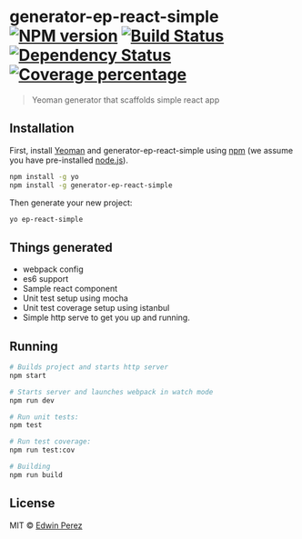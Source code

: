 # generator-ep-react-simple [![NPM version][npm-image]][npm-url] [![Build Status][travis-image]][travis-url] [![Dependency Status][daviddm-image]][daviddm-url] [![Coverage percentage][coveralls-image]][coveralls-url]
> Yeoman generator that scaffolds simple react app

## Installation

First, install [Yeoman](http://yeoman.io) and generator-ep-react-simple using [npm](https://www.npmjs.com/) (we assume you have pre-installed [node.js](https://nodejs.org/)).

```bash
npm install -g yo
npm install -g generator-ep-react-simple
```

Then generate your new project:

```bash
yo ep-react-simple
```

## Things generated

- webpack config
- es6 support
- Sample react component
- Unit test setup using mocha
- Unit test coverage setup using istanbul
- Simple http serve to get you up and running.

## Running

``` bash
# Builds project and starts http server
npm start

# Starts server and launches webpack in watch mode
npm run dev

# Run unit tests:
npm test

# Run test coverage:
npm run test:cov

# Building
npm run build
```

## License

MIT © [Edwin Perez](http://eperez.io)


[npm-image]: https://badge.fury.io/js/generator-ep-react-simple.svg
[npm-url]: https://npmjs.org/package/generator-ep-react-simple
[travis-image]: https://travis-ci.org/trigun539/generator-ep-react-simple.svg?branch=master
[travis-url]: https://travis-ci.org/trigun539/generator-ep-react-simple
[daviddm-image]: https://david-dm.org/trigun539/generator-ep-react-simple.svg?theme=shields.io
[daviddm-url]: https://david-dm.org/trigun539/generator-ep-react-simple
[coveralls-image]: https://coveralls.io/repos/trigun539/generator-ep-react-simple/badge.svg
[coveralls-url]: https://coveralls.io/r/trigun539/generator-ep-react-simple
